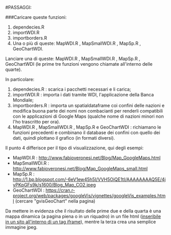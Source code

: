 #PASSAGGI:

###Caricare queste funzioni:

 1.	dependecies.R
 2. importWDI.R
 3. importborders.R
 4. Una o più di queste: MapWDI.R , MapSmallWDI.R , 	MapSp.R , GeoChartWDI.
 
 Lanciare una di queste: MapWDI.R , MapSmallWDI.R , 	MapSp.R , GeoChartWDI (le prime tre funzioni vengono chiamate all'interno delle quarte).
 
 In particolare:
 
1.	dependecies.R : scarica i pacchetti necessari e li carica;
2. importWDI.R : importa i dati tramite WDI, l'applicazione della Banca Mondiale;
3. importborders.R : importa un spatialdataframe coi confini delle nazioni e modifica buona parte dei nomi non combacianti per renderli compatibili con le applicazioni di Google Maps (qualche nome di nazioni minori non l'ho trascritto per ora).
4. MapWDI.R , MapSmallWDI.R , MapSp.R e GeoChartWDI : richiamano le funzioni precedenti e combinano il database dei confini con quello dei dati, quindi plottano il grafico (in formati diversi).

Il punto 4 differisce per il tipo di visualizzazione, qui degli esempi:

* MapWDI.R : <http://www.fabioveronesi.net/Blog/Map_GoogleMaps.html>
* MapSmallWDI.R : <http://www.fabioveronesi.net/Blog/Map_GoogleMaps_small.html>
* MapSp.R : <http://1.bp.blogspot.com/-6eV1ew45h5I/VVH5OiQE1tI/AAAAAAAAQ5E/4jyPKpGFs9k/s1600/Blog_Map_CO2.jpeg>
* GeoChartWDI : https://cran.r-project.org/web/packages/googleVis/vignettes/googleVis_examples.html (cercare "gvisGeoChart" nella pagina)

Da mettere in evidenza che il risultato delle prime due e della quarta è una mappa dinamica (a pagina piena o in un riquadro) in un file html
([inseribile in un sito all'interno di un tag iframe](http://stackoverflow.com/questions/38790416/plotgooglemaps-r-package-on-cms)),
mentre la terza crea una semplice immagine jpeg.
